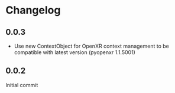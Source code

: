 # Changelog

## 0.0.3

- Use new ContextObject for OpenXR context management to be compatible with latest version (pyopenxr 1.1.5001)

## 0.0.2

Initial commit
